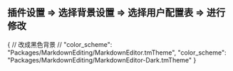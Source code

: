 
## 插件设置 => 选择背景设置 => 选择用户配置表 => 进行修改

{
    // 改成黑色背景
    // "color_scheme": "Packages/MarkdownEditing/MarkdownEditor.tmTheme",
    "color_scheme": "Packages/MarkdownEditing/MarkdownEditor-Dark.tmTheme"
}
